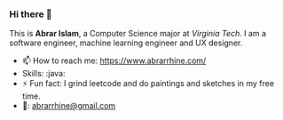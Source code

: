 ### Hi there 👋
This is **Abrar Islam**, a Computer Science major at *Virginia Tech*. 
I am a software engineer, machine learning engineer and UX designer. 
- 📫 How to reach me: https://www.abrarrhine.com/
- Skills: :java: 
- ⚡ Fun fact: I grind leetcode and do paintings and sketches in my free time. 
- 📧: abrarrhine@gmail.com
